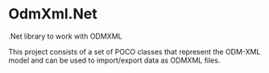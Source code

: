 # OdmXml.Net
.Net library to work with ODMXML

This project consists of a set of POCO classes that represent the ODM-XML model and can be used to import/export data as ODMXML files.
